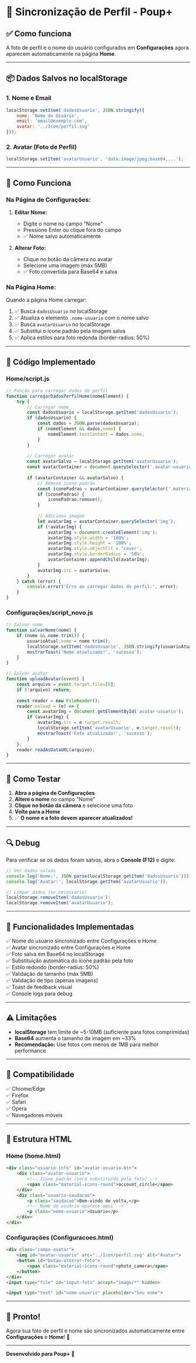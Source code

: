 # 🔄 Sincronização de Perfil - Poup+

## ✅ Como funciona

A foto de perfil e o nome do usuário configurados em **Configurações** agora aparecem automaticamente na página **Home**.

---

## 📦 Dados Salvos no localStorage

### 1. **Nome e Email**
```javascript
localStorage.setItem('dadosUsuario', JSON.stringify({
    nome: 'Nome do Usuário',
    email: 'email@exemplo.com',
    avatar: '../Icon/perfil.svg'
}));
```

### 2. **Avatar (Foto de Perfil)**
```javascript
localStorage.setItem('avatarUsuario', 'data:image/jpeg;base64,...');
```

---

## 🔧 Como Funciona

### **Na Página de Configurações:**

1. **Editar Nome:**
   - Digite o nome no campo "Nome"
   - Pressione Enter ou clique fora do campo
   - ✅ Nome salvo automaticamente

2. **Alterar Foto:**
   - Clique no botão da câmera no avatar
   - Selecione uma imagem (máx 5MB)
   - ✅ Foto convertida para Base64 e salva

### **Na Página Home:**

Quando a página Home carregar:

1. ✅ Busca `dadosUsuario` no localStorage
2. ✅ Atualiza o elemento `.nome-usuario` com o nome salvo
3. ✅ Busca `avatarUsuario` no localStorage
4. ✅ Substitui o ícone padrão pela imagem salva
5. ✅ Aplica estilos para foto redonda (border-radius: 50%)

---

## 📝 Código Implementado

### **Home/script.js**

```javascript
// Função para carregar dados do perfil
function carregarDadosPerfilHome(nomeElement) {
    try {
        // Carregar nome
        const dadosUsuario = localStorage.getItem('dadosUsuario');
        if (dadosUsuario) {
            const dados = JSON.parse(dadosUsuario);
            if (nomeElement && dados.nome) {
                nomeElement.textContent = dados.nome;
            }
        }
        
        // Carregar avatar
        const avatarSalvo = localStorage.getItem('avatarUsuario');
        const avatarContainer = document.querySelector('.avatar-usuario');
        
        if (avatarContainer && avatarSalvo) {
            // Remove ícone padrão
            const iconePadrao = avatarContainer.querySelector('.material-icons-round');
            if (iconePadrao) {
                iconePadrao.remove();
            }
            
            // Adiciona imagem
            let avatarImg = avatarContainer.querySelector('img');
            if (!avatarImg) {
                avatarImg = document.createElement('img');
                avatarImg.style.width = '100%';
                avatarImg.style.height = '100%';
                avatarImg.style.objectFit = 'cover';
                avatarImg.style.borderRadius = '50%';
                avatarContainer.appendChild(avatarImg);
            }
            avatarImg.src = avatarSalvo;
        }
    } catch (error) {
        console.error('Erro ao carregar dados do perfil:', error);
    }
}
```

### **Configurações/script_novo.js**

```javascript
// Salvar nome
function salvarNome(nome) {
    if (nome && nome.trim()) {
        usuarioAtual.nome = nome.trim();
        localStorage.setItem('dadosUsuario', JSON.stringify(usuarioAtual));
        mostrarToast('Nome atualizado!', 'sucesso');
    }
}

// Salvar avatar
function uploadAvatar(event) {
    const arquivo = event.target.files[0];
    if (!arquivo) return;
    
    const reader = new FileReader();
    reader.onload = (e) => {
        const avatarImg = document.getElementById('avatar-usuario');
        if (avatarImg) {
            avatarImg.src = e.target.result;
            localStorage.setItem('avatarUsuario', e.target.result);
            mostrarToast('Foto atualizada!', 'sucesso');
        }
    };
    reader.readAsDataURL(arquivo);
}
```

---

## 🎯 Como Testar

1. **Abra a página de Configurações**
2. **Altere o nome** no campo "Nome"
3. **Clique no botão da câmera** e selecione uma foto
4. **Volte para a Home**
5. ✅ **O nome e a foto devem aparecer atualizados!**

---

## 🔍 Debug

Para verificar se os dados foram salvos, abra o **Console (F12)** e digite:

```javascript
// Ver dados salvos
console.log('Nome:', JSON.parse(localStorage.getItem('dadosUsuario')));
console.log('Avatar:', localStorage.getItem('avatarUsuario'));

// Limpar dados (se necessário)
localStorage.removeItem('dadosUsuario');
localStorage.removeItem('avatarUsuario');
```

---

## 🚀 Funcionalidades Implementadas

✅ Nome do usuário sincronizado entre Configurações e Home  
✅ Avatar sincronizado entre Configurações e Home  
✅ Foto salva em Base64 no localStorage  
✅ Substituição automática do ícone padrão pela foto  
✅ Estilo redondo (border-radius: 50%)  
✅ Validação de tamanho (máx 5MB)  
✅ Validação de tipo (apenas imagens)  
✅ Toast de feedback visual  
✅ Console logs para debug  

---

## ⚠️ Limitações

- **localStorage** tem limite de ~5-10MB (suficiente para fotos comprimidas)
- **Base64** aumenta o tamanho da imagem em ~33%
- **Recomendação:** Use fotos com menos de 1MB para melhor performance

---

## 📱 Compatibilidade

✅ Chrome/Edge  
✅ Firefox  
✅ Safari  
✅ Opera  
✅ Navegadores móveis  

---

## 🎨 Estrutura HTML

### **Home (home.html)**
```html
<div class="usuario-info" id="avatar-usuario-btn">
    <div class="avatar-usuario">
        <!-- Ícone padrão (será substituído pela foto) -->
        <span class="material-icons-round">account_circle</span>
    </div>
    <div class="usuario-saudacao">
        <p class="saudacao">Bem-vindo de volta,</p>
        <!-- Nome do usuário aparece aqui -->
        <p class="nome-usuario">Usuário</p>
    </div>
</div>
```

### **Configurações (Configuracoes.html)**
```html
<div class="campo-avatar">
    <img id="avatar-usuario" src="../Icon/perfil.svg" alt="Avatar">
    <button id="botao-alterar-foto">
        <span class="material-icons-round">photo_camera</span>
    </button>
</div>
<input type="file" id="input-foto" accept="image/*" hidden>

<input type="text" id="nome-usuario" placeholder="Seu nome">
```

---

## 🎉 Pronto!

Agora sua foto de perfil e nome são sincronizados automaticamente entre **Configurações** e **Home**! 🚀

---

**Desenvolvido para Poup+ 💚**
